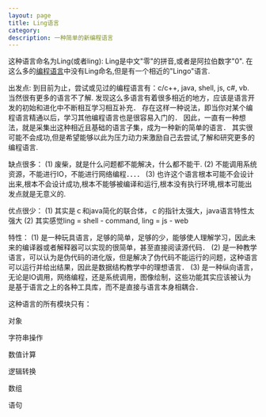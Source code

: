 ```yaml
---
layout: page
title: Ling语言
category: 
description: 一种简单的新编程语言
---
```


这种语言命名为Ling(或者ling):
Ling是中文"零"的拼音,或者是阿拉伯数字"0".
在这么多的[编程语言](http://en.wikipedia.org/wiki/List_of_programming_languages)中没有Ling命名,但是有一个相近的"Lingo"语言.

出发点:
到目前为止，尝试或见过的编程语言有：c/c++, java, shell, js, c#, vb.
当然很有更多的语言不了解.
发现这么多语言有着很多相近的地方，应该是语言开发的初始和进化中不断相互学习相互补充．
存在这样一种说法，即当你对某个编程语言精通以后，学习其他编程语言也是很容易入门的．
因此，一直有一种想法，就是采集出这种相近且基础的语言子集，成为一种新的简单的语言．
其实很可能不会成功,但是希望能够以此为压力动力来激励自己去尝试,了解和研究更多的编程语言.

缺点很多：
(1) 废柴，就是什么问题都不能解决，什么都不能干.
(2) 不能调用系统资源，不能进行IO，不能进行网络编程．．．．
(3) 也许这个语言根本可能不会设计出来,根本不会设计成功,根本不能够被编译和运行,根本没有执行环境,根本可能出发点就是无意义的.

优点很少：
(1) 其实是ｃ和java简化的联合体，ｃ的指针太强大，java语言特性太强大
(2) 其实感觉ling = shell - command, ling = js - web

特性：
(1) 是一种玩具语言，足够的简单，足够的少，能够使人理解学习，因此未来的编译器或者解释器可以实现的很简单，甚至直接阅读源代码．
(2) 是一种教学语言，可以认为是伪代码的进化版，但是解决了伪代码不能运行的问题，这种语言可以运行并给出结果，因此是数据结构教学中的理想语言．
(3) 是一种纵向语言，无论是IO调用，网络编程，还是系统调用，图像绘制，这些功能其实应该被认为是基于语言之上的各种工具库，而不是直接与语言本身相耦合．

这种语言的所有模块只有：

对象

字符串操作

数值计算

逻辑转换

数组

语句